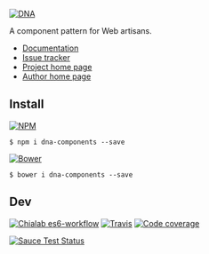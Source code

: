 [![DNA](https://raw.githubusercontent.com/Chialab/dna-design/master/logos/logo-full-raster-128.png)](http://dna.chialab.io)

A component pattern for Web artisans.

* [Documentation](http://dna.chialab.io/docs)
* [Issue tracker](https://github.com/Chialab/dna/issues)
* [Project home page](http://dna.chialab.io)
* [Author home page](http://www.chialab.com)

## Install

[![NPM](https://img.shields.io/npm/v/dna-components.svg)](https://www.npmjs.com/package/dna-components)
```
$ npm i dna-components --save
```
[![Bower](https://img.shields.io/bower/v/dna-components.svg)](https://github.com/chialab/dna)
```
$ bower i dna-components --save
```

## Dev

[![Chialab es6-workflow](https://img.shields.io/badge/project-es6--workflow-lightgrey.svg)](https://github.com/Chialab/es6-workflow)
[![Travis](https://img.shields.io/travis/Chialab/dna.svg?maxAge=2592000)](https://travis-ci.org/Chialab/dna)
[![Code coverage](https://codecov.io/gh/Chialab/dna/branch/master/graph/badge.svg)](https://codecov.io/gh/Chialab/dna)

[![Sauce Test Status](https://saucelabs.com/browser-matrix/chialab-sl-003.svg)](https://saucelabs.com/u/chialab-sl-003)
